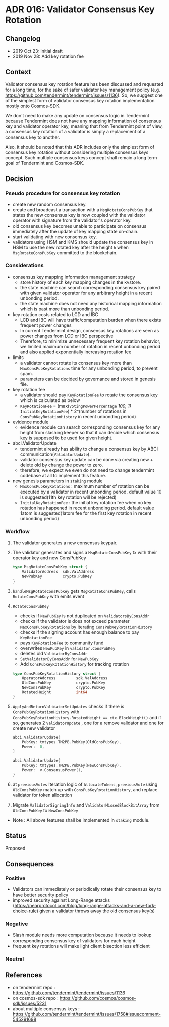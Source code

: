 # ADR 016: Validator Consensus Key Rotation

## Changelog

- 2019 Oct 23: Initial draft
- 2019 Nov 28: Add key rotation fee

## Context

Validator consensus key rotation feature has been discussed and requested for a long time, for the sake of safer validator key management policy (e.g. https://github.com/tendermint/tendermint/issues/1136). So, we suggest one of the simplest form of validator consensus key rotation implementation mostly onto Cosmos-SDK.

We don't need to make any update on consensus logic in Tendermint because Tendermint does not have any mapping information of consensus key and validator operator key, meaning that from Tendermint point of view, a consensus key rotation of a validator is simply a replacement of a consensus key to another.

Also, it should be noted that this ADR includes only the simplest form of consensus key rotation without considering multiple consensus keys concept. Such multiple consensus keys concept shall remain a long term goal of Tendermint and Cosmos-SDK.

## Decision

### Pseudo procedure for consensus key rotation

- create new random consensus key.
- create and broadcast a transaction with a `MsgRotateConsPubKey` that states the new consensus key is now coupled with the validator operator with signature from the validator's operator key.
- old consensus key becomes unable to participate on consensus immediately after the update of key mapping state on-chain.
- start validating with new consensus key.
- validators using HSM and KMS should update the consensus key in HSM to use the new rotated key after the height `h` when `MsgRotateConsPubKey` committed to the blockchain.

### Considerations

- consensus key mapping information management strategy
  - store history of each key mapping changes in the kvstore.
  - the state machine can search corresponding consensus key paired with given validator operator for any arbitrary height in a recent unbonding period.
  - the state machine does not need any historical mapping information which is past more than unbonding period.
- key rotation costs related to LCD and IBC
  - LCD and IBC will have traffic/computation burden when there exists frequent power changes
  - In current Tendermint design, consensus key rotations are seen as power changes from LCD or IBC perspective
  - Therefore, to minimize unnecessary frequent key rotation behavior, we limited maximum number of rotation in recent unbonding period and also applied exponentially increasing rotation fee
- limits
  - a validator cannot rotate its consensus key more than `MaxConsPubKeyRotations` time for any unbonding period, to prevent spam.
  - parameters can be decided by governance and stored in genesis file.
- key rotation fee
  - a validator should pay `KeyRotationFee` to rotate the consensus key which is calculated as below
  - `KeyRotationFee` = (max(`VotingPowerPercentage` _100, 1)_ `InitialKeyRotationFee`) \* 2^(number of rotations in `ConsPubKeyRotationHistory` in recent unbonding period)
- evidence module
  - evidence module can search corresponding consensus key for any height from slashing keeper so that it can decide which consensus key is supposed to be used for given height.
- abci.ValidatorUpdate
  - tendermint already has ability to change a consensus key by ABCI communication(`ValidatorUpdate`).
  - validator consensus key update can be done via creating new + delete old by change the power to zero.
  - therefore, we expect we even do not need to change tendermint codebase at all to implement this feature.
- new genesis parameters in `staking` module
  - `MaxConsPubKeyRotations` : maximum number of rotation can be executed by a validator in recent unbonding period. default value 10 is suggested(11th key rotation will be rejected)
  - `InitialKeyRotationFee` : the initial key rotation fee when no key rotation has happened in recent unbonding period. default value 1atom is suggested(1atom fee for the first key rotation in recent unbonding period)

### Workflow

1. The validator generates a new consensus keypair.
2. The validator generates and signs a `MsgRotateConsPubKey` tx with their operator key and new ConsPubKey

   ```go
   type MsgRotateConsPubKey struct {
       ValidatorAddress  sdk.ValAddress
       NewPubKey         crypto.PubKey
   }
   ```

3. `handleMsgRotateConsPubKey` gets `MsgRotateConsPubKey`, calls `RotateConsPubKey` with emits event
4. `RotateConsPubKey`

   - checks if `NewPubKey` is not duplicated on `ValidatorsByConsAddr`
   - checks if the validator is does not exceed parameter `MaxConsPubKeyRotations` by iterating `ConsPubKeyRotationHistory`
   - checks if the signing account has enough balance to pay `KeyRotationFee`
   - pays `KeyRotationFee` to community fund
   - overwrites `NewPubKey` in `validator.ConsPubKey`
   - deletes old `ValidatorByConsAddr`
   - `SetValidatorByConsAddr` for `NewPubKey`
   - Add `ConsPubKeyRotationHistory` for tracking rotation

   ```go
   type ConsPubKeyRotationHistory struct {
       OperatorAddress         sdk.ValAddress
       OldConsPubKey           crypto.PubKey
       NewConsPubKey           crypto.PubKey
       RotatedHeight           int64
   }
   ```

5. `ApplyAndReturnValidatorSetUpdates` checks if there is `ConsPubKeyRotationHistory` with `ConsPubKeyRotationHistory.RotatedHeight == ctx.BlockHeight()` and if so, generates 2 `ValidatorUpdate` , one for a remove validator and one for create new validator

   ```go
   abci.ValidatorUpdate{
       PubKey: tmtypes.TM2PB.PubKey(OldConsPubKey),
       Power:  0,
   }

   abci.ValidatorUpdate{
       PubKey: tmtypes.TM2PB.PubKey(NewConsPubKey),
       Power:  v.ConsensusPower(),
   }
   ```

6. at `previousVotes` Iteration logic of `AllocateTokens`, `previousVote` using `OldConsPubKey` match up with `ConsPubKeyRotationHistory`, and replace validator for token allocation
7. Migrate `ValidatorSigningInfo` and `ValidatorMissedBlockBitArray` from `OldConsPubKey` to `NewConsPubKey`

- Note : All above features shall be implemented in `staking` module.

## Status

Proposed

## Consequences

### Positive

- Validators can immediately or periodically rotate their consensus key to have better security policy
- improved security against Long-Range attacks (https://nearprotocol.com/blog/long-range-attacks-and-a-new-fork-choice-rule) given a validator throws away the old consensus key(s)

### Negative

- Slash module needs more computation because it needs to lookup corresponding consensus key of validators for each height
- frequent key rotations will make light client bisection less efficient

### Neutral

## References

- on tendermint repo : https://github.com/tendermint/tendermint/issues/1136
- on cosmos-sdk repo : https://github.com/cosmos/cosmos-sdk/issues/5231
- about multiple consensus keys : https://github.com/tendermint/tendermint/issues/1758#issuecomment-545291698
